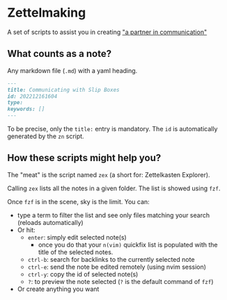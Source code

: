 # Zettelmaking

A set of scripts to assist you in creating ["a partner in communication"](http://luhmann.surge.sh/communicating-with-slip-boxes)

## What counts as a note?

Any markdown file (`.md`) with a yaml heading.

```md
---
title: Communicating with Slip Boxes
id: 202212161604 
type:
keywords: []
---
```

To be precise, only the `title:` entry is mandatory.
The `id` is automatically generated by the `zn` script.

## How these scripts might help you?

The "meat" is the script named `zex` (a short for: Zettelkasten Explorer).

Calling `zex` lists all the notes in a given folder.
The list is showed using `fzf`.

Once `fzf` is in the scene, sky is the limit.
You can:
* type a term to filter the list and see only files matching your search (reloads automatically)
* Or hit:
    - `enter`: simply edit selected note(s)
        - once you do that your `n(vim)` quickfix list is populated with the title of the selected notes.
    - `ctrl-b`: search for backlinks to the currently selected note
    - `ctrl-e`: send the note be edited remotely (using nvim session)
    - `ctrl-y`: copy the id of selected note(s)
    - `?`: to preview the note selected (`?` is the default command of `fzf`)
* Or create anything you want

